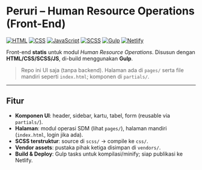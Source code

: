 # Peruri – Human Resource Operations (Front-End)
<p align="left">
  <a href="#"><img src="https://img.shields.io/badge/HTML5-UI-E34F26?logo=html5&logoColor=white" alt="HTML"></a>
  <a href="#"><img src="https://img.shields.io/badge/CSS-Styles-1572B6?logo=css3&logoColor=white" alt="CSS"></a>
  <a href="#"><img src="https://img.shields.io/badge/JavaScript-Interactions-F7DF1E?logo=javascript&logoColor=black" alt="JavaScript"></a>
  <a href="#"><img src="https://img.shields.io/badge/SCSS-Architecture-CC6699?logo=sass&logoColor=white" alt="SCSS"></a>
  <a href="#"><img src="https://img.shields.io/badge/Gulp-Build-CF4647?logo=gulp&logoColor=white" alt="Gulp"></a>
  <a href="#"><img src="https://img.shields.io/badge/Netlify-Deploy-00C7B7?logo=netlify&logoColor=white" alt="Netlify"></a>
</p>

Front-end **statis** untuk modul *Human Resource Operations*. Disusun dengan **HTML/CSS/SCSS/JS**, di-build menggunakan **Gulp**.

> Repo ini UI saja (tanpa backend). Halaman ada di `pages/` serta file mandiri seperti `index.html`; komponen di `partials/`.

---

## Fitur
- **Komponen UI**: header, sidebar, kartu, tabel, form (reusable via `partials/`).
- **Halaman**: modul operasi SDM (lihat `pages/`), halaman mandiri (`index.html`, login jika ada).
- **SCSS terstruktur**: source di `scss/` → compile ke `css/`.
- **Vendor assets**: pustaka pihak ketiga disimpan di `vendors/`.
- **Build & Deploy**: Gulp tasks untuk kompilasi/minify; siap publikasi ke Netlify.
